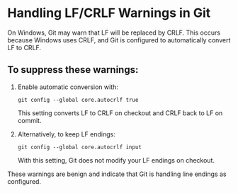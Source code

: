 # Handling LF/CRLF Warnings in Git

On Windows, Git may warn that LF will be replaced by CRLF. This occurs because Windows uses CRLF, and Git is configured to automatically convert LF to CRLF.

## To suppress these warnings:

1. Enable automatic conversion with:

   ```
   git config --global core.autocrlf true
   ```

   This setting converts LF to CRLF on checkout and CRLF back to LF on commit.

2. Alternatively, to keep LF endings:
   ```
   git config --global core.autocrlf input
   ```
   With this setting, Git does not modify your LF endings on checkout.

These warnings are benign and indicate that Git is handling line endings as configured.
